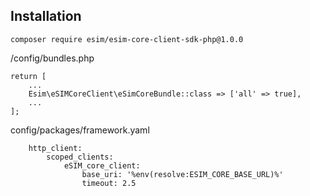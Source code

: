 ## Installation
``` 
composer require esim/esim-core-client-sdk-php@1.0.0
``` 
/config/bundles.php

``` 
return [
    ...
    Esim\eSIMCoreClient\eSimCoreBundle::class => ['all' => true],
    ...
];
```
config/packages/framework.yaml

```
    http_client:
        scoped_clients:
            eSIM_core_client:
                base_uri: '%env(resolve:ESIM_CORE_BASE_URL)%'
                timeout: 2.5
```
